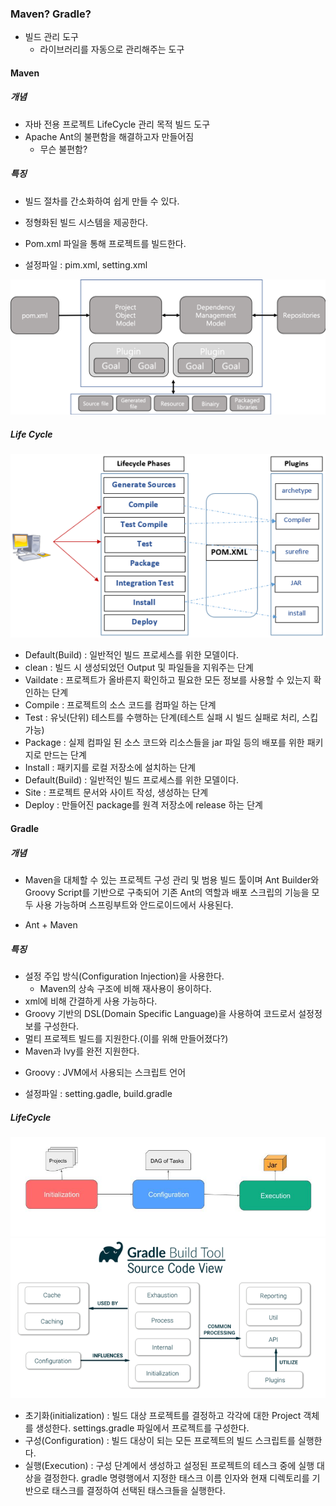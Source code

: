 ### Maven? Gradle?

- 빌드 관리 도구
    - 라이브러리를 자동으로 관리해주는 도구


#### Maven

##### 개념
- 자바 전용 프로젝트 LifeCycle 관리 목적 빌드 도구
- Apache Ant의 불편함을 해결하고자 만들어짐
    - 무슨 불편함?

##### 특징
- 빌드 절차를 간소화하여 쉽게 만들 수 있다.
- 정형화된 빌드 시스템을 제공한다.
- Pom.xml 파일을 통해 프로젝트를 빌드한다.

- 설정파일 : pim.xml, setting.xml

<img src="./img/maven.png">

##### Life Cycle
<img src="./img/maven_lifecycle.png">

- Default(Build) : 일반적인 빌드 프로세스를 위한 모델이다.
- clean : 빌드 시 생성되었던 Output 및 파일들을 지워주는 단계
- Vaildate : 프로젝트가 올바른지 확인하고 필요한 모든 정보를 사용할 수 있는지 확인하는 단계
- Compile : 프로젝트의 소스 코드를 컴파일 하는 단계
- Test : 유닛(단위) 테스트를 수행하는 단계(테스트 실패 시 빌드 실패로 처리, 스킵 가능)
- Package : 실제 컴파일 된 소스 코드와 리소스들을 jar 파일 등의 배포를 위한 패키지로 만드는 단계
- Install : 패키지를 로컬 저장소에 설치하는 단계
- Default(Build) : 일반적인 빌드 프로세스를 위한 모델이다.
- Site : 프로젝트 문서와 사이트 작성, 생성하는 단계
- Deploy : 만들어진 package를 원격 저장소에 release 하는 단계


#### Gradle

##### 개념
- Maven을 대체할 수 있는 프로젝트 구성 관리 및 범용 빌드 툴이며 Ant Builder와 Groovy Script를 기반으로 구축되어 기존 Ant의 역할과 배포 스크립의 기능을 모두 사용 가능하며 스프링부트와 안드로이드에서 사용된다.

- Ant + Maven

##### 특징
- 설정 주입 방식(Configuration Injection)을 사용한다.
    - Maven의 상속 구조에 비해 재사용이 용이하다.
- xml에 비해 간결하게 사용 가능하다.
- Groovy 기반의 DSL(Domain Specific Language)을 사용하여 코드로서 설정정보를 구성한다.
- 멀티 프로젝트 빌드를 지원한다.(이를 위해 만들어졌다?)
- Maven과 lvy를 완전 지원한다.

* Groovy : JVM에서 사용되는 스크립트 언어

- 설정파일 : setting.gadle, build.gradle

##### LifeCycle

<img src="./img/gradle_lifecycle_1.png">
<img src="./img/gradle_lifecycle_2.png">

- 초기화(initialization) : 빌드 대상 프로젝트를 결정하고 각각에 대한 Project 객체를 생성한다. settings.gradle 파일에서 프로젝트를 구성한다.
- 구성(Configuration) : 빌드 대상이 되는 모든 프로젝트의 빌드 스크립트를 실행한다.
- 실행(Execution) : 구성 단계에서 생성하고 설정된 프로젝트의 테스크 중에 실행 대상을 결정한다. gradle 명령행에서 지정한 태스크 이름 인자와 현재 디렉토리를 기반으로 태스크를 결정하여 선택된 태스크들을 실행한다.







